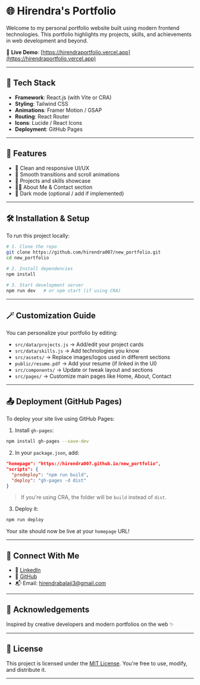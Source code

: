# 🌐 Hirendra's Portfolio

Welcome to my personal portfolio website built using modern frontend technologies. This portfolio highlights my projects, skills, and achievements in web development and beyond.

🔗 **Live Demo**: [https://hirendraportfolio.vercel.app](https://hirendraportfolio.vercel.app)

---


## 🚀 Tech Stack

- **Framework**: React.js (with Vite or CRA)
- **Styling**: Tailwind CSS
- **Animations**: Framer Motion / GSAP
- **Routing**: React Router
- **Icons**: Lucide / React Icons
- **Deployment**: GitHub Pages

---

## 🧰 Features

- 🎨 Clean and responsive UI/UX
- 🚀 Smooth transitions and scroll animations
- 🧠 Projects and skills showcase
- 🧑‍💻 About Me & Contact section
- 🌙 Dark mode (optional / add if implemented)

---

## 🛠️ Installation & Setup

To run this project locally:

```bash
# 1. Clone the repo
git clone https://github.com/hirendra007/new_portfolio.git
cd new_portfolio

# 2. Install dependencies
npm install

# 3. Start development server
npm run dev   # or npm start (if using CRA)
```

---

## 🪄 Customization Guide

You can personalize your portfolio by editing:

- `src/data/projects.js` → Add/edit your project cards
- `src/data/skills.js` → Add technologies you know
- `src/assets/` → Replace images/logos used in different sections
- `public/resume.pdf` → Add your resume (if linked in the UI)
- `src/components/` → Update or tweak layout and sections
- `src/pages/` → Customize main pages like Home, About, Contact

---

## 📤 Deployment (GitHub Pages)

To deploy your site live using GitHub Pages:

1. Install `gh-pages`:

```bash
npm install gh-pages --save-dev
```

2. In your `package.json`, add:

```json
"homepage": "https://hirendra007.github.io/new_portfolio",
"scripts": {
  "predeploy": "npm run build",
  "deploy": "gh-pages -d dist"
}
```

> If you're using CRA, the folder will be `build` instead of `dist`.

3. Deploy it:

```bash
npm run deploy
```

Your site should now be live at your `homepage` URL!

---

## 📧 Connect With Me

- 💼 [LinkedIn](https://www.linkedin.com/in/hirendrabalaji)
- 🐙 [GitHub](https://github.com/hirendra007)
- 📬 Email: hirendrabalaji3@gmail.com

---

## 💖 Acknowledgements

Inspired by creative developers and modern portfolios on the web ✨

---

## 📜 License

This project is licensed under the [MIT License](LICENSE). You're free to use, modify, and distribute it.

---
